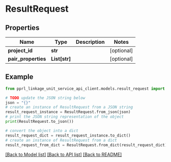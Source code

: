# ResultRequest


## Properties

Name | Type | Description | Notes
------------ | ------------- | ------------- | -------------
**project_id** | **str** |  | [optional] 
**pair_properties** | **List[str]** |  | [optional] 

## Example

```python
from pprl_linkage_unit_service_api_client.models.result_request import ResultRequest

# TODO update the JSON string below
json = "{}"
# create an instance of ResultRequest from a JSON string
result_request_instance = ResultRequest.from_json(json)
# print the JSON string representation of the object
print(ResultRequest.to_json())

# convert the object into a dict
result_request_dict = result_request_instance.to_dict()
# create an instance of ResultRequest from a dict
result_request_from_dict = ResultRequest.from_dict(result_request_dict)
```
[[Back to Model list]](../README.md#documentation-for-models) [[Back to API list]](../README.md#documentation-for-api-endpoints) [[Back to README]](../README.md)


